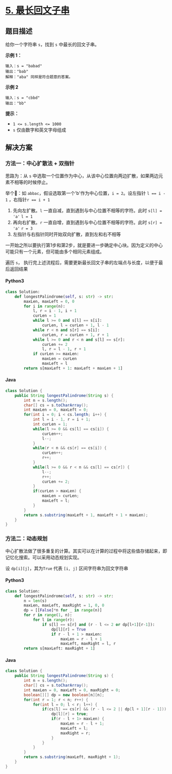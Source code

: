 # [5. 最长回文子串](https://leetcode.cn/problems/longest-palindromic-substring/)

## 题目描述

给你一个字符串 `s`，找到 `s` 中最长的回文子串。

**示例 1：**

```
输入：s = "babad"
输出："bab"
解释："aba" 同样是符合题意的答案。
```

**示例 2**

```
输入：s = "cbbd"
输出："bb"
```

**提示：**

-   `1 <= s.length <= 1000`
-   `s` 仅由数字和英文字母组成

## 解决方案

### 方法一：中心扩散法 + 双指针

思路为：从 `s` 中选取一个位置作为中心，从该中心位置向两边扩散，如果两边元素不相等的时候停止。

举个🌰：如 `abbac`，假设选取第一个'b'作为中心位置，`i = 2`。设左指针 `l == i - 1` ，右指针`r == i + 1` 

1.   先向左扩散。`l` 一直自减，直到遇到与中心位置不相等的字符。此时 `s[l] = 'a'` `l = 1` 
2.   再向右扩散。`r` 一直自增，直到遇到与中心位置不相等的字符。此时 `s[r] = 'a'` `r = 3`
3.   左指针与右指针同时开始双向扩散，直到左和右不相等

一开始之所以要执行第1步和第2步，就是要进一步确定中心块。因为定义的中心可能只有一个元素，但可能由多个相同元素组成。

遍历 `s`， 执行完上述流程后，需要更新最长回文子串的左端点与长度，以便于最后返回结果

#### Python3

```python
class Solution:
    def longestPalindrome(self, s: str) -> str:
        maxLen, maxLeft = 0, 0
        for i in range(n):
            l, r = i - 1, i + 1
            curLen = 1
            while l >= 0 and s[l] == s[i]:
                curLen, l = curLen + 1, l - 1
            while r < n and s[r] == s[i]:
                curLen, r = curLen + 1, r + 1
            while l >= 0 and r < n and s[l] == s[r]:
                curLen += 2
                l, r = l - 1, r + 1
            if curLen >= maxLen:
                maxLen = curLen
                maxLeft = l
        return s[maxLeft + 1: maxLeft + maxLen + 1]
```

#### Java

```java
class Solution {
    public String longestPalindrome(String s) {
        int n = s.length();
        char[] cs = s.toCharArray();
        int maxLen = 0, maxLeft = 0;
        for(int i = 0; i < cs.length; i++) {
            int l = i - 1, r = i + 1;
            int curLen = 1;
            while(l >= 0 && cs[l] == cs[i]) {
                curLen++;
                l--;
            }
            while(r < n && cs[r] == cs[i]) {
                curLen++;
                r++;
            }
            while(l >= 0 && r < n && cs[l] == cs[r]) {
                l--;
                r++;
                curLen += 2;
            }
            if(curLen > maxLen) {
                maxLen = curLen;
                maxLeft = l;
            }
        }
        return s.substring(maxLeft + 1, maxLeft + 1 + maxLen);
    }
}
```

### 方法二：动态规划

中心扩散法做了很多重复的计算。其实可以在计算的过程中将这些值存储起来，即记忆化搜索。可以采用动态规划实现。

设 `dp[i][j]`，其为`True` 代表 `[i, j]` 区间字符串为回文字符串

#### Python3

```python
class Solution:
    def longestPalindrome(self, s: str) -> str:
        n = len(s)
        maxLen, maxLeft, maxRight = 1, 0, 0
        dp = [[False]*n for _ in range(n)]
        for r in range(1, n):
            for l in range(r):
                if s[l] == s[r] and (r - l <= 2 or dp[l+1][r-1]):
                    dp[l][r] = True
                    if r - l + 1 > maxLen:
                        maxLen = r - l + 1
                        maxLeft, maxRight = l, r
        return s[maxLeft: maxRight + 1]
```

#### Java

```java
class Solution {
    public String longestPalindrome(String s) {
        int n = s.length();
        char[] cs = s.toCharArray();
        int maxLen = 0, maxLeft = 0, maxRight = 0;
        boolean[][] dp = new boolean[n][n];
        for(int r = 1; r < n; r++) {
            for(int l = 0; l < r; l++) {
                if(cs[l] == cs[r] && (r - l <= 2 || dp[l + 1][r - 1])) {
                    dp[l][r] = true;
                    if(r - l + 1> maxLen) {
                        maxLen = r - l + 1;
                        maxLeft = l;
                        maxRight = r;
                    }
                }
            }
        }
        return s.substring(maxLeft, maxRight + 1);
    }
}
```

